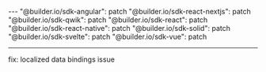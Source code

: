 \---
"@builder.io/sdk-angular": patch
"@builder.io/sdk-react-nextjs": patch
"@builder.io/sdk-qwik": patch
"@builder.io/sdk-react": patch
"@builder.io/sdk-react-native": patch
"@builder.io/sdk-solid": patch
"@builder.io/sdk-svelte": patch
"@builder.io/sdk-vue": patch

---

fix: localized data bindings issue

